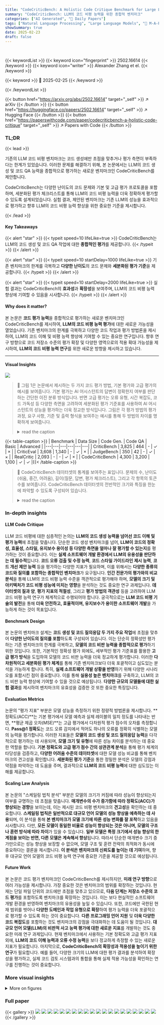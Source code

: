 ```yaml
---
title: "CodeCriticBench: A Holistic Code Critique Benchmark for Large Language Models"
summary: "CodeCriticBench: LLM의 코드 비평 능력을 위한 종합적 벤치마크"
categories: ["AI Generated", "🤗 Daily Papers"]
tags: ["Natural Language Processing", "Large Language Models", "🏢 M-A-P",]
showSummary: true
date: 2025-02-23
draft: false
---
```


<br>

{{< keywordList >}}
{{< keyword icon="fingerprint" >}} 2502.16614 {{< /keyword >}}
{{< keyword icon="writer" >}} Alexander Zhang et el. {{< /keyword >}}
 
{{< keyword >}} 🤗 2025-02-25 {{< /keyword >}}
 
{{< /keywordList >}}

{{< button href="https://arxiv.org/abs/2502.16614" target="_self" >}}
↗ arXiv
{{< /button >}}
{{< button href="https://huggingface.co/papers/2502.16614" target="_self" >}}
↗ Hugging Face
{{< /button >}}
{{< button href="https://paperswithcode.com/paper/codecriticbench-a-holistic-code-critique" target="_self" >}}
↗ Papers with Code
{{< /button >}}




### TL;DR


{{< lead >}}

기존의 LLM 코드 비평 벤치마크는 코드 생성에만 초점을 맞추거나 평가 측면이 부족하다는 한계가 있었습니다.  이러한 문제를 해결하기 위해, 본 논문에서는 LLM의 코드 생성 및 코드 QA 능력을 종합적으로 평가하는 새로운 벤치마크인 CodeCriticBench를 제안합니다.

CodeCriticBench는 다양한 난이도의 코드 문제와 기본 및 고급 평가 프로토콜을 포함하며, 세분화된 평가 체크리스트를 통해 LLM의 코드 비평 능력을 더욱 정확하게 평가할 수 있도록 설계되었습니다.  실험 결과, 제안된 벤치마크는 기존 LLM의 성능을 효과적으로 평가하고 향후 LLM의 코드 비평 능력 향상을 위한 중요한 기준을 제시합니다.

{{< /lead >}}


#### Key Takeaways

{{< alert "star" >}}
{{< typeit speed=10 lifeLike=true >}} CodeCriticBench는 LLM의 코드 생성 및 코드 QA 작업에 대한 **종합적인 평가**를 제공합니다. {{< /typeit >}}
{{< /alert >}}

{{< alert "star" >}}
{{< typeit speed=10 startDelay=1000 lifeLike=true >}} 기존 벤치마크의 한계를 극복하고 **다양한 난이도**의 코드 문제와 **세분화된 평가 기준**을 제공합니다. {{< /typeit >}}
{{< /alert >}}

{{< alert "star" >}}
{{< typeit speed=10 startDelay=2000 lifeLike=true >}} 실험 결과는 CodeCriticBench의 **효과성**과 **확장성**을 보여주며, LLM의 코드 비평 능력 향상에 기여할 수 있음을 시사합니다. {{< /typeit >}}
{{< /alert >}}

#### Why does it matter?
본 논문은 **코드 평가 능력**을 종합적으로 평가하는 새로운 벤치마크인 CodeCriticBench를 제시하여, **LLM의 코드 비평 능력 평가**에 대한 새로운 가능성을 열었습니다. 기존 벤치마크의 한계를 극복하고 다양한 코드 작업과 평가 방법론을 제시하여, LLM의 코드 이해 및 비평 능력 향상에 기여할 수 있는 중요한 연구입니다.  향후 연구 방향으로 코드 저장소 수준의 평가 확장 및 다양한 영역으로의 적용 확대 가능성을 제시하여, **LLM의 코드 비평 능력 연구**를 위한 새로운 방향을 제시하고 있습니다.

------
#### Visual Insights



![](https://arxiv.org/html/2502.16614/x1.png)

> 🔼 그림 1은 논문에서 제시하는 두 가지 코드 평가 방법, 기본 평가와 고급 평가의 예시를 보여줍니다. 기본 평가는 AI 어시스턴트의 답변이 정확한지 여부를 판단하는 간단한 이진 분류 방식입니다. 반면 고급 평가는 오류 유형, 시간 복잡도, 코드 가독성 등 다양한 측면을 고려하여 세분화된 평가 기준표를 사용하여 AI 어시스턴트의 성능을 평가하는 더욱 정교한 방식입니다. 그림은 각 평가 방법의 평가 과정, 요구 사항, 기준 및 출력 형식을 보여주는 예시를 통해 두 방법의 차이를 명확하게 보여줍니다.
> <details>
> <summary>read the caption</summary>
> Figure 1: Illustration of the Basic Critique Evaluation and Advanced Critique Evaluation.
> </details>





{{< table-caption >}}
| Benchmark | Data Size | Code Gen. | Code QA | Basic | Advanced |
|---|---|---|---|---|---| 
| CriticBench | 3,825 | 464 | - | ✓ | × |
| CriticEval | 3,608 | 1,340 | - | ✓ | × |
| JudgeBench | 350 | 42 | - | ✓ | × |
| RealCritic | 2,093 | - | - | ✓ | × |
| CodeCriticBench | 4,300 | 3,200 | 1,100 | ✓ | ✓ |{{< /table-caption >}}

> 🔼 CodeCriticBench 데이터셋의 통계를 보여주는 표입니다. 문제의 수, 난이도(쉬움, 중간, 어려움), 길이(질문, 답변, 평가 체크리스트), 그리고 각 항목의 토큰 수를 보여줍니다.  CodeCriticBench 데이터셋의 전반적인 크기와 특징을 한눈에 파악할 수 있도록 구성되어 있습니다.
> <details>
> <summary>read the caption</summary>
> Table 1: Dataset statistics of CodeCriticBench.
> </details>





### In-depth insights


#### LLM Code Critique
LLM 코드 비평에 대한 심층적인 논의는 **LLM의 코드 생성 능력을 넘어선 코드 이해 및 평가 능력**에 초점을 맞춥니다.  단순한 코드 생성 벤치마크를 넘어, **LLM이 코드의 정확성, 효율성, 스타일, 유지보수 용이성 등 다양한 측면을 얼마나 잘 평가할 수 있는지**를 평가하는 것이 중요합니다. 이는 **실제 소프트웨어 개발 환경에서 LLM의 유용성을 판단하는 데 필수적**입니다.  **코드 오류 검출 및 수정 능력**, **코드 스타일 가이드라인 제시 능력**, **코드 개선 제안 능력** 등을 평가하는 다양한 지표가 필요하며, 이를 위해서는 **다양한 종류의 코드와 질의를 포함하는 종합적인 벤치마크**가 요구됩니다.  **인간 전문가의 평가와의 비교 분석**을 통해 LLM의 코드 비평 능력 수준을 객관적으로 평가해야 하며, **모델의 크기 및 아키텍처가 코드 비평 성능에 미치는 영향**을 분석하는 것도 중요한 연구 과제입니다.  **데이터셋의 질과 양**, **평가 지표의 적절성**, 그리고 **평가 방법의 객관성** 등을 고려하여 LLM 코드 비평 능력 연구가 체계적으로 수행되어야 합니다.  궁극적으로는 **LLM 코드 비평 기술의 발전**을 통해 **더욱 안전하고, 효율적이며, 유지보수가 용이한 소프트웨어 개발**을 가능하게 하는 것이 목표입니다.

#### Benchmark Design
본 논문의 벤치마크 설계는 **코드 생성 및 코드 질의응답 두 가지 주요 작업**에 초점을 맞추어 **다양한 난이도의 질의를 포함**하도록 구성되어 있습니다. 이는 단순히 정확성만 평가하는 기존 벤치마크의 한계를 극복하고, **모델의 코드 비판 능력을 종합적으로 평가**하기 위한 것입니다.  또한, 기본적인 정확성 평가 외에도, 세부적인 평가 기준표를 활용한 **고급 평가 방식**을 도입하여 모델의 코드 비판 능력을 더욱 정교하게 평가합니다. 이러한 **다차원적이고 세분화된 평가 체계**를 통해 기존 벤치마크보다 더욱 포괄적이고 심도있는 분석을 가능하게 합니다.  특히, **실제 소프트웨어 개발 상황을 반영**하기 위해 다양한 시나리오를 포함시킨 점이 중요합니다.  이를 통해 **실용성 높은 벤치마크**를 구축하고,  LLM의 코드 비판 능력 향상에 기여할 수 있을 것으로 예상됩니다.  **다양한 규모의 모델들에 대한 실험 결과**를 제시하여 벤치마크의 유효성을 검증한 것 또한 중요한 특징입니다.

#### Evaluation Metrics
논문의 "평가 지표" 부분은 모델 성능을 측정하기 위한 정량적 방법론을 제시합니다. **정확도(ACC)**는 기본 평가에서 모델 예측과 실제 레이블의 일치 정도를 나타내는 반면, **평균 제곱 오차(MSE)**는 고급 평가에서 다차원적 평가 점수의 오차를 측정합니다. **Pass@1 정확도**는 코드 오류 감지에서 적어도 하나의 오류를 정확히 식별하는 모델의 능력을 평가합니다.  이러한 지표들은 **모델의 코드 생성 및 코드 질의응답 능력**을 다각적으로 평가하는 데 사용되며, **모델 크기 및 유형**에 따른 성능 차이를 분석하는 데 중요한 역할을 합니다.  **기본 정확도와 고급 평가 점수 간의 상관관계 분석**을 통해 평가 체계의 타당성을 검증하고, **다양한 어려움 수준의 데이터셋**에 대한 모델 성능 비교를 통해 벤치마크의 견고성을 확인합니다.  **세분화된 평가 기준**을 통한 정밀한 분석은 모델의 강점과 약점을 파악하는 데 도움을 주며, 결과적으로 **LLM의 코드 비평 능력**에 대한 심도있는 이해를 제공합니다.

#### Scaling Law Analysis
본 논문의 "스케일링 법칙 분석" 부분은 모델의 크기가 커짐에 따라 성능이 향상되는지 여부를 규명하는 데 초점을 맞춥니다. **매개변수의 수가 증가함에 따라 정확도(ACC)가 향상되는 경향**을 보이는데, 이는 제시된 코드 비평 벤치마크의 **견고성**을 확인하는 데 중요합니다.  **스케일링 법칙은 일반적으로 대규모 언어 모델의 성능 향상을 예측하는 데 사용**되며, 이 분석을 통해 **본 벤치마크가 모델 크기에 따른 성능 변화를 잘 포착**하고 있음을 시사합니다.  다만, **모든 모델이 동일한 비율로 성능이 향상되는 것은 아니며, 모델의 구조나 훈련 방식에 따라 차이**가 있을 수 있습니다.  **일부 모델은 특정 크기에서 성능 향상의 한계점을 보이는 반면, 다른 모델은 계속해서 향상**됩니다.  따라서 단순한 매개변수 크기 증가만으로는 성능 향상을 보장할 수 없으며, 모델 구조 및 훈련 전략의 최적화가 동시에 중요하다는 결론을 제시합니다.  **이 분석은 벤치마크의 신뢰도를 높이는 데 기여**하며, 향후 대규모 언어 모델의 코드 비평 능력 연구에 중요한 기준을 제공할 것으로 예상됩니다.

#### Future Work
본 논문은 코드 평가 벤치마크인 CodeCriticBench를 제시하지만, **미래 연구 방향**으로 여러 가능성을 제시합니다.  가장 중요한 것은 벤치마크의 범위를 확장하는 것입니다. 현재는 단일 파일 단위의 코드에만 초점을 맞추고 있으므로, **다음 단계는 저장소 수준의 코드 평가**를 포함하도록 벤치마크를 확장하는 것입니다. 이는 보다 현실적인 소프트웨어 개발 환경을 반영하여 벤치마크의 유용성을 높일 수 있습니다.  또한, 코드에만 국한된 현재 범위를 벗어나 **다양한 도메인과 작업 유형으로 확장**하여 평가 능력을 더욱 포괄적으로 평가할 수 있도록 하는 것이 중요합니다.  **다른 프로그래밍 언어 지원** 및 **더욱 다양한 코드 복잡도**를 포함하는 것도 벤치마크의 강점을 극대화하는 데 도움이 될 것입니다.  **대규모 언어 모델(LLM)의 비판적 사고 능력 평가에 대한 새로운 지표**를 개발하는 것도 중요한 미래 연구 과제입니다. 현재 벤치마크에서 사용하는 기본 정확도와 고급 평가 지표 외에,  **LLM의 코드 이해 능력과 오류 수정 능력**을 보다 정교하게 측정할 수 있는 새로운 지표가 필요합니다.  마지막으로, **CodeCriticBench의 확장성과 적용성을 높이기 위한 연구**가 필요합니다.  예를 들어, 다양한 크기의 LLM에 대한 평가 결과를 분석하여 확장성을 평가하고,  실제 코드 검토 시스템과의 통합을 통해 실제 적용 가능성을 확인하는 연구를 진행하는 것이 중요합니다.


### More visual insights

<details>
<summary>More on figures
</summary>


![](https://arxiv.org/html/2502.16614/x2.png)

> 🔼 그림 2는 CodeCriticBench 데이터 수집 과정을 보여줍니다. CodeCriticBench는 코드 생성 및 코드 QA 두 가지 주요 코드 작업을 포함하는 종합적인 코드 비평 벤치마크입니다. 그림은 각 작업에 대한 데이터 수집 방법을 단계별로 보여주는 흐름도 형식입니다. 코드 생성 작업의 경우, CodeForces, MBPP, LiveCodeBench와 같은 다양한 소스에서 알고리즘 문제를 수집하고, 이를 DeepSeek-v3를 사용하여 개선합니다. 또한, 특정 프로그래밍 오류를 감지하기 위해 디버깅 하위 집합을 만들고, 전문가와 대형 언어 모델(LLM)의 검토를 통해 오류를 걸러냅니다. 코드 QA 작업의 경우, StackOverflow에서 질문과 답변 쌍을 수집하여 품질 필터링을 거칩니다. Qwen2.5-72B LLM을 사용하여 다양한 응답을 생성하고, 수동 및 LLM 기반 검토를 통해 고품질 하위 집합을 만듭니다. 이러한 과정을 통해 CodeCriticBench는 다양하고 고품질의 코드 비평 데이터를 확보합니다.
> <details>
> <summary>read the caption</summary>
> Figure 2: Illustration of data collection process.
> </details>



![](https://arxiv.org/html/2502.16614/x3.png)

> 🔼 본 그림은 모델의 크기(파라미터 수)와 기본 코드 비평 평가 지표인 정확도(ACC) 간의 상관관계를 보여줍니다.  모델의 크기가 커짐에 따라 정확도가 향상되는 경향을 보여주는 스케일링 법칙을 나타냅니다. '*' 표시는 추정된 파라미터 크기를 나타냅니다. 즉, 모델의 크기가 클수록 코드 비평 작업에서 더 나은 성능을 보인다는 것을 시각적으로 보여줍니다.
> <details>
> <summary>read the caption</summary>
> Figure 3: Scaling law on basic critique evaluation (ACC) across models. “*” indicates an estimated parameter size.
> </details>



![](https://arxiv.org/html/2502.16614/x4.png)

> 🔼 그림 4는 논문의 'Code QA' 섹션에서 기본적인 비평 평가를 기준으로 여러 모델의 성능을 비교한 결과를 보여줍니다.  다양한 모델들의 크기와 종류에 따른 정확도를 보여주는 그래프 또는 차트 형태일 것이며, 각 모델의 정확도를 수치 또는 시각적으로 비교하여 모델의 비평 능력의 차이를 보여줍니다. 이는 코드 관련 질문에 대한 답변의 정확성을 평가하는 기본적인 척도를 통해 모델 성능을 평가한 결과를 시각적으로 표현한 것입니다.  특히, 서로 다른 모델들의 크기와 성능 간의 관계를 보여주는 것이 주요 내용일 것입니다.
> <details>
> <summary>read the caption</summary>
> Figure 4: Comparison across different models on “Code QA” (Basic Critique Evaluation).
> </details>



![](https://arxiv.org/html/2502.16614/x5.png)

> 🔼 그림 5는 기본적인 코드 평가 방식을 사용했을 때, 모델의 정확도(ACC)를 다양한 난이도(쉬움, 중간, 어려움)별로 보여줍니다. 각 난이도는 다양한 최첨단 언어 모델들이 문제를 얼마나 정확하게 풀었는지에 따라 분류되었습니다. 이 그림은 모델의 크기가 커질수록 정확도가 높아지는 경향이 있지만, 특히 어려운 문제의 경우에는 그 성능 향상이 제한적임을 보여줍니다. 특히, 'OpenAI 01-Preview'와 'DeepSeek-R1' 모델은 어려운 문제에서도 비교적 높은 정확도를 유지하는 모습을 보여줍니다.
> <details>
> <summary>read the caption</summary>
> Figure 5: Model performance (ACC) on different difficulty levels (Basic Critique Evaluation) .
> </details>



![](https://arxiv.org/html/2502.16614/x6.png)

> 🔼 본 그림은 다양한 크기의 모델들이 5가지 일반적인 프로그래밍 오류 유형을 얼마나 정확하게 식별하는지 비교 분석한 결과를 보여줍니다.  각 모델의 정확도를 오류 유형별로 시각화하여, 모델 크기와 오류 유형 식별 성능 간의 상관관계를 파악하는 데 도움을 줍니다.  더 큰 모델이 더 나은 성능을 보이는 경향이 있음을 알 수 있습니다.
> <details>
> <summary>read the caption</summary>
> Figure 6: Comparison of the accuracy of different models in identifying five common programming error types.
> </details>



![](https://arxiv.org/html/2502.16614/x7.png)

> 🔼 그림 7은 CodeCriticBench 데이터셋의 평가 점수 분포를 보여줍니다.  'Code Gen' 과 'Code QA' 두 가지 주요 코드 평가 작업에 대한 기본 정확도와 고급 평가 점수의 분포를 나타내는 히스토그램이 포함되어 있습니다. 이를 통해 각 작업의 난이도와 모델 성능을 파악하고 데이터셋의 신뢰성을 확인할 수 있습니다. x축은 평가 점수(1~10), y축은 각 점수를 받은 문제의 개수를 나타냅니다.
> <details>
> <summary>read the caption</summary>
> Figure 7: Rating distribution of the CodeCriticBench.
> </details>



![](https://arxiv.org/html/2502.16614/x8.png)

> 🔼 그림 8은 다양한 크기의 모델들이 다양한 유형의 코드 오류를 식별하는 실험적 정확도 결과를 보여줍니다.  세부적으로는,  각 모델이 '성능 문제', '보안 취약성', '참조 오류' 등의 오류 유형을 얼마나 정확하게 식별했는지 보여주는 막대 그래프로 구성되어 있습니다.  이를 통해 모델 크기와 오류 유형 식별 능력 간의 상관관계를 분석하는 데 도움이 됩니다.
> <details>
> <summary>read the caption</summary>
> Figure 8: Experimental accuracy results of different models across various error types.
> </details>



![](https://arxiv.org/html/2502.16614/x9.png)

> 🔼 본 그림은 세 가지 평가 방법(기본 비평, 고급 비평, 인간 평가)에 따른 모델 응답 순위를 비교한 것입니다. 기본 비평은 모델의 응답이 정확한지 여부만 평가하는 반면, 고급 비평은 더욱 세분화된 평가 기준을 적용하여 모델 응답의 질적 측면을 종합적으로 평가합니다. 인간 평가는 전문가가 직접 모델의 응답을 평가한 결과입니다. 그림을 통해 세 가지 평가 방법 간의 상관관계 및 고급 비평의 유효성을 확인할 수 있습니다. 특히, 고급 비평 결과가 인간 평가 결과와 더 높은 상관관계를 보이는 경향을 보여줍니다.
> <details>
> <summary>read the caption</summary>
> Figure 9: Comparison of ranking of model responses by three methods: basic critique, advanced critique and human evaluations.
> </details>



![](https://arxiv.org/html/2502.16614/x10.png)

> 🔼 그림 10은 Code QA(코드 기반 질문 답변) 작업에 대한 예시를 보여줍니다. 질문과 답변 쌍, 다차원 평가 체크리스트, 관련 레이블이 포함되어 있습니다. 이 그림은 CodeCriticBench 데이터셋의 구성 요소를 보여주는 것으로, 질문에 대한 정확한 답변과 세부적인 평가 항목을 포함한 종합적인 평가를 제공하는 것을 보여줍니다.  정확도, 신뢰성 등 다양한 차원의 점수가 매겨져 있으며, 최종 점수 또한 제시되어 있습니다.
> <details>
> <summary>read the caption</summary>
> Figure 10: Example of correct case of code qa.
> </details>



![](https://arxiv.org/html/2502.16614/x11.png)

> 🔼 그림 11은 모델이 생성한 비평을 사용하여 답변을 개선하기 전과 후의 코드 질문 답변 쌍에 대한 점수를 보여줍니다.  모델의 비평을 적용하여 답변을 개선한 후에 점수가 어떻게 향상되었는지 보여주는 결과를 시각적으로 나타냅니다.  특히, 다양한 크기의 모델이 생성한 비평이 답변의 질에 미치는 영향을 상세히 보여줍니다.
> <details>
> <summary>read the caption</summary>
> Figure 11: Scoring results of QA pairs before and after applying critiques to refine the answers.
> </details>



![](https://arxiv.org/html/2502.16614/x12.png)

> 🔼 그림은 CodeCriticBench 데이터셋의 Code Generation(코드 생성) 부분에 대한 통계를 보여줍니다.  x축은 평점(Rating)이고, y축은 각 평점에 해당하는 문제의 개수를 나타냅니다.  'Correct' 막대는 AI가 생성한 코드가 정답인 문제의 수를, 'Error' 막대는 AI가 생성한 코드가 오답인 문제의 수를 보여줍니다. 이 그래프는 CodeCriticBench 데이터셋의 코드 생성 태스크의 난이도 분포를 시각적으로 보여주어 데이터셋의 품질과 신뢰성을 평가하는 데 도움을 줍니다.  특히, 정답과 오답의 분포를 비교하여 모델의 성능 평가에 활용할 수 있는 정보를 제공합니다.
> <details>
> <summary>read the caption</summary>
> (a) The Code Gen subset.
> </details>



![](https://arxiv.org/html/2502.16614/x13.png)

> 🔼 그림 2는 CodeCriticBench 데이터셋 구성 과정을 보여줍니다. CodeCriticBench는 코드 생성과 코드 QA 두 가지 주요 작업을 포함합니다. 코드 생성 작업의 경우, CodeForces, MBPP, LiveCodeBench 데이터셋에서 알고리즘 문제를 수집하고, DeepSeek-v3를 사용하여 문제를 다시 작성하여 다양성과 테스트 케이스 재사용성을 높였습니다. 또한, 특정 프로그래밍 오류를 감지하는 모델의 능력을 평가하기 위해 디버깅 하위 집합을 생성했습니다. 이를 위해, 전문가 및 LLMs와의 반복적인 논의를 통해 버그 목록을 수집하고, LLM이 검증된 정상적인 코드에 지정된 오류 유형을 삽입하도록 프롬프트했습니다. 수정된 샘플은 오류 발생을 확인하기 위해 샌드박스 실행을 거치고, 카테고리에 맞는 오류인지 확인하기 위해 수동 검토를 거쳤습니다. 코드 QA 작업의 경우, StackOverflow에서 실제 코드 요구 사항을 수집하고, Qwen2.5-72B를 사용하여 새로운 질문을 생성하여 다양한 응답을 만들었습니다. 그리고 수동 및 LLM 지원 검토를 통해 고품질 하위 집합을 형성했습니다. 그림은 이러한 데이터 수집 프로세스를 시각적으로 보여줍니다.
> <details>
> <summary>read the caption</summary>
> (b) The Code QA subset.
> </details>



![](https://arxiv.org/html/2502.16614/x14.png)

> 🔼 그림 12는 CodeCriticBench 데이터셋의 품질을 보여주는 정확도(Correctness) 점수 분포를 나타냅니다. CodeCriticBench는 코드 생성(Code Generation) 및 코드 질의응답(Code QA) 두 가지 주요 작업에 대한 평가를 포함하며, 각 작업에 대한 정확도 점수의 분포를 보여줍니다. (a)는 코드 생성 작업에 대한 정확도 점수 분포를, (b)는 코드 질의응답 작업에 대한 정확도 점수 분포를 보여줍니다. 두 그래프 모두 정확도 점수가 높은 데이터가 많이 분포되어 있음을 보여주어, CodeCriticBench 데이터셋의 품질이 우수함을 시사합니다.
> <details>
> <summary>read the caption</summary>
> Figure 12: Rating distribution.
> </details>



![](https://arxiv.org/html/2502.16614/x15.png)

> 🔼  그림 13은 코드 생성 작업에 대한 정확한 예시를 보여줍니다.  이 그림은 사용자의 질문과 AI 어시스턴트의 응답을 보여주며, 기본적인 평가와 고급 평가 모두에서 정확한 답변을 제시합니다. 고급 평가에서는 세분화된 평가 체크리스트를 통해 코드의 정확성, 시간 복잡도 최적화, 유지보수 용이성 등 다양한 측면을 평가합니다.  이 예시는 CodeCriticBench가 코드 생성 작업에서 LLMs의 성능을 평가하는 데 얼마나 효과적인지를 보여줍니다. 그림에는 질문, 답변, 세분화된 평가 기준 및 점수, 그리고 최종 점수가 포함되어 있습니다.
> <details>
> <summary>read the caption</summary>
> Figure 13: Example of correct case of code generation.
> </details>



![](https://arxiv.org/html/2502.16614/x16.png)

> 🔼 그림 14는 코드 생성 작업에서 오류가 발생한 사례를 보여줍니다.  이 그림에는 사용자 질문, AI가 생성한 잘못된 코드, 그리고 세부적인 오류 평가 체크리스트와 최종 평가 점수가 포함되어 있습니다.  AI가 생성한 코드에는 알고리즘 오류 또는 요구사항 불충족과 같은 문제가 있음을 보여주고, 이를 통해 코드 생성 모델의 성능 한계와 개선 방향을 제시합니다.  기본적인 코드 정확성 평가와 고급 평가 모두에서 낮은 점수를 받은 것을 확인할 수 있습니다.
> <details>
> <summary>read the caption</summary>
> Figure 14: Example of error case of code generation.
> </details>



![](https://arxiv.org/html/2502.16614/x17.png)

> 🔼 그림 15는 Code QA 작업의 오류 사례를 보여줍니다. 질문과 답변, 세부적인 평가 체크리스트, 그리고 관련 레이블(정답/오답, 점수 등)이 포함되어 있습니다. 이 그림은 CodeCriticBench 데이터셋의 다양한 특징들을 보여주는 예시 중 하나입니다. 질문의 난이도와 관련된 정보도 포함되어 있습니다. 그림을 통해 사용자가 CodeCriticBench 데이터셋의 구성과 특징을 더 잘 이해할 수 있도록 돕습니다.
> <details>
> <summary>read the caption</summary>
> Figure 15: Example of error case of code qa.
> </details>



![](https://arxiv.org/html/2502.16614/x18.png)

> 🔼 본 그림(그림 16)은 다양한 크기의 언어 모델들에 대한 고급 평가 척도인 MSE(평균 제곱 오차)를 보여줍니다. 모델의 크기가 커짐에 따라 MSE가 감소하는 경향을 보여주는 그래프가 제시되어 있습니다. 이는 모델의 크기가 클수록 고급 평가 척도에서 더 나은 성능을 보인다는 것을 시사합니다.  별표(*)는 추정된 매개변수 크기를 나타냅니다.  본 그림은 모델의 크기와 성능 간의 상관관계를 보여주는 스케일링 법칙을 시각적으로 보여주는 역할을 합니다.
> <details>
> <summary>read the caption</summary>
> Figure 16: Scaling law on advanced critique evaluation (MSE) across models. “*” indicates an estimated parameter size.
> </details>



</details>






### Full paper

{{< gallery >}}
<img src="paper_images/1.png" class="grid-w50 md:grid-w33 xl:grid-w25" />
<img src="paper_images/2.png" class="grid-w50 md:grid-w33 xl:grid-w25" />
<img src="paper_images/3.png" class="grid-w50 md:grid-w33 xl:grid-w25" />
<img src="paper_images/4.png" class="grid-w50 md:grid-w33 xl:grid-w25" />
<img src="paper_images/5.png" class="grid-w50 md:grid-w33 xl:grid-w25" />
<img src="paper_images/6.png" class="grid-w50 md:grid-w33 xl:grid-w25" />
<img src="paper_images/7.png" class="grid-w50 md:grid-w33 xl:grid-w25" />
<img src="paper_images/8.png" class="grid-w50 md:grid-w33 xl:grid-w25" />
<img src="paper_images/9.png" class="grid-w50 md:grid-w33 xl:grid-w25" />
<img src="paper_images/10.png" class="grid-w50 md:grid-w33 xl:grid-w25" />
<img src="paper_images/11.png" class="grid-w50 md:grid-w33 xl:grid-w25" />
<img src="paper_images/12.png" class="grid-w50 md:grid-w33 xl:grid-w25" />
<img src="paper_images/13.png" class="grid-w50 md:grid-w33 xl:grid-w25" />
<img src="paper_images/14.png" class="grid-w50 md:grid-w33 xl:grid-w25" />
<img src="paper_images/15.png" class="grid-w50 md:grid-w33 xl:grid-w25" />
<img src="paper_images/16.png" class="grid-w50 md:grid-w33 xl:grid-w25" />
<img src="paper_images/17.png" class="grid-w50 md:grid-w33 xl:grid-w25" />
<img src="paper_images/18.png" class="grid-w50 md:grid-w33 xl:grid-w25" />
<img src="paper_images/19.png" class="grid-w50 md:grid-w33 xl:grid-w25" />
<img src="paper_images/20.png" class="grid-w50 md:grid-w33 xl:grid-w25" />
{{< /gallery >}}